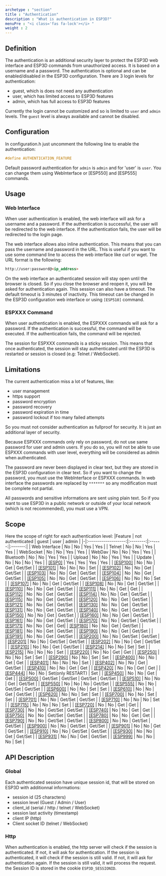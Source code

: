 ```yaml
---
archetype : "section"
title : "Authentication"
description : "What is authentication in ESP3D?"
menuPre : "<i class='fas fa-lock'></i> "
weight : 2
---
```


## Definition
The authentication is an additional security layer to protect the ESP3D web interface and ESP3D commands from unauthorized access. It is based on a username and a password. The authentication is optional and can be enabled/disabled in the ESP3D configuration. There are 3 login levels for authentication:
- guest, which is does not need any authentication
- user, which has limited access to ESP3D features
- admin, which has full access to ESP3D features

Currently the login cannot be customized and so is limited to `user` and `admin` levels. The `guest` level is always available and cannot be disabled.

## Configuration

In configuration.h just uncomment the following line to enable the authentication:
```c++
#define AUTHENTICATION_FEATURE
```
Default password authentication for `admin` is `admin` and for 'user' is `user`. You can change them using WebInterface or [ESP550] and [ESP555] commands.

## Usage

### Web Interface

When user authentication is enabled, the web interface will ask for a username and a password. If the authentication is successful, the user will be redirected to the web interface. If the authentication fails, the user will be redirected to the login page.

The web interface allows also inline authentication. This means that you can pass the username and password in the URL. This is useful if you want to use some command line to access the web interface like curl or wget. The URL format is the following:

```html
http://user:password@<ip_address>
```

On the web interface an authenticated session will stay open until the browser is closed. So if you close the browser and reopen it, you will be asked for authentication again. This session can also have a timeout. The default timeout is 3 minutes of inactivity. This timeout can be changed in the ESP3D configuration web interface or using `[ESP510]` command.

### ESPXXX Command

When user authentication is enabled, the ESPXXX commands will ask for a password. If the authentication is successful, the command will be executed. If the authentication fails, the command will be rejected.

The session for ESPXXX commands is a sticky session. This means that once authenticated, the session will stay authenticated until the ESP3D is restarted or session is closed (e.g: Telnet / WebSocket).
## Limitations

The current authentication miss a lot of features, like:
- user management
- https support
- password encryption
- password recovery   
- password expiration in time
- password lockout if too many failed attempts

So you must not consider authentication as fullproof for security. It is just an additional layer of security.

Because ESPXXX commands only rely on password, do not use same password for user and admin users. If you do so, you will not be able to use ESPXXX commands with user level, everything will be considered as admin when authenticated.

The password are never been displayed in clear text, but they are stored in the ESP3D configuration in clear text. So if you want to change the password, you must use the WebInterface or ESPXXX commands.
In web interface the passwords are replaced by `*******` so any modification must be complete not partial.

All passwords and sensitive informations are sent using plain text. So if you want to use ESP3D in a public network or outside of your local network (which is not recommended), you must use a VPN.

## Scope

Here the scope of right for each authentication level:
|Feature | not authenticated | guest  | user | admin |
|-|:-------------------:|:--------:|:------:|:-------:|
| Web Interface | No | No | Yes | Yes |
| Telnet | No | No | Yes | Yes |
| WebSocket | No | No | Yes | Yes |
| WebDav | No | No | Yes | Yes |
| Bluetooth | No | No | Yes | Yes |
| Upload | No | No | Yes | Yes |
| Update | No | No | No | Yes |
| [[ESP0]](../commands/#commands) | Yes | Yes | Yes | Yes |
| [[ESP100]](../commands/esp100/) | No | No | Get | Get/Set |
| [[ESP101]](../commands/esp101/) | No | No | No | Set |
| [[ESP102]](../commands/esp102/) | No | No | Get | Get/Set |
| [[ESP103]](../commands/esp103/) | No | No | Get | Get/Set |
| [[ESP104]](../commands/esp104/) | No | No | Get | Get/Set |
| [[ESP105]](../commands/esp105/) | No | No | Get | Get/Set |
| [[ESP106]](../commands/esp106/) | No | No | No | Set |
| [[ESP107]](../commands/esp107/) | No | No | Get | Get/Set |
| [[ESP108]](../commands/esp108/) | No | No | Get | Get/Set |
| [[ESP110]](../commands/esp110/) | No | No | Get | Get/Set |
| [[ESP111]](../commands/esp111/) | No | No | Get | Get |
| [[ESP112]](../commands/esp112/) | No | No | Get | Get/Set |
| [[ESP114]](../commands/esp114/) | No | No | Get | Get/Set |
| [[ESP115]](../commands/esp1115/) | No | No | Get | Get/Set |
| [[ESP120]](../commands/esp120/) | No | No | Get | Get/Set |
| [[ESP121]](../commands/esp121/) | No | No | Get | Get/Set |
| [[ESP130]](../commands/esp130/) | No | No | Get | Get/Set |
| [[ESP131]](../commands/esp131/) | No | No | Get | Get/Set |
| [[ESP140]](../commands/esp140/) | No | No | Get | Get/Set |
| [[ESP150]](../commands/esp150/) | No | No | Get | Get/Set |
| [[ESP160]](../commands/esp160/) | No | No | Get | Get/Set |
| [[ESP161]](../commands/esp161/) | No | No | Get | Get/Set |
| [[ESP170]](../commands/esp170/) | No | No | Get/Set | Get/Set |
| [[ESP171]](../commands/esp171/) | No | No | Get | Get|
| [[ESP180]](../commands/esp180/) | No | No | Get | Get/Set |
| [[ESP181]](../commands/esp181/) | No | No | Get | Get/Set |
| [[ESP190]](../commands/esp190/) | No | No | Get | Get/Set |
| [[ESP191]](../commands/esp191/) | No | No | Get | Get/Set |
| [[ESP200]](../commands/esp200/) | No | No | Get/Set | Get/Set |
| [[ESP201]](../commands/esp201/) | No | No | Get/Set | Get/Set |
| [[ESP202]](../commands/esp202/) | No | No | Get | Get/Set |
| [[ESP210]](../commands/esp210/) | No | No | Get | Get/Set |
| [[ESP214]](../commands/esp214/) | No | No | Set | Set |
| [[ESP215]](../commands/esp215/) | No | No | No | Set |
| [[ESP220]](../commands/esp220/) | No | No | Get | Get |
| [[ESP250]](../commands/esp250/) | No | No | Set | Set |
| [[ESP290]](../commands/esp290/) | No | No | Set | Set |
| [[ESP400]](../commands/esp400/) | No | No | Get | Get |
| [[ESP401]](../commands/esp401/) | No | No | No | Set |
| [[ESP402]](../commands/esp402/) | No | No | Get | Get/Set |
| [[ESP410]](../commands/esp410/) | No | No | Get | Get |
| [[ESP420]](../commands/esp420/) | No | No | Get | Get |
| [[ESP444]](../commands/esp444/) | No | No |  Set(only RESTART) | Set |
| [[ESP450]](../commands/esp450/) | No | No | Get | Get |
| [[ESP500]](../commands/esp500/) | Get/Set | Get/Set | Get/Set | Get/Set |
| [[ESP510]](../commands/esp510/) | No | No | Get | Get/Set |
| [[ESP550]](../commands/esp550/) | No | No | No | Get/Set |
| [[ESP555]](../commands/esp555/) | No | No | Get/Set | Get/Set |
| [[ESP600]](../commands/esp600/) | No | No | Set | Set |
| [[ESP610]](../commands/esp610/) | No | No | Get | Get/Set |
| [[ESP620]](../commands/esp620/) | No | No | Set | Set |
| [[ESP700]](../commands/esp700/) | No | No | Set | Set |
| [[ESP701]](../commands/esp701/) | No | No | Get/Set | Get/Set |
| [[ESP710]](../commands/esp710/) | No | No | No | Set |
| [[ESP715]](../commands/esp715/) | No | No | No | Set |
| [[ESP720]](../commands/esp720/) | No | No | Get | Get |
| [[ESP730]](../commands/esp730/) | No | No | Get/Set | Get/Set |
| [[ESP740]](../commands/esp740/) | No | No | Get | Get |
| [[ESP750]](../commands/esp750/) | No | No | Get/Set | Get/Set |
| [[ESP780]](../commands/esp780/) | No | No | Get | Get |
| [[ESP790]](../commands/esp790/) | No | No | Get/Set | Get/Set |
| [[ESP800]](../commands/esp800/) | No | No | Get/Set | Get/Set |
| [[ESP900]](../commands/esp900/) | No | No | Get/Set | Get/Set |
| [[ESP901]](../commands/esp901/) | No | No | Get | Get/Set |
| [[ESP910]](../commands/esp910/) | No | No | Get/Set | Get/Set |
| [[ESP930]](../commands/esp930/) | No | No | Get | Get/Set |
| [[ESP931]](../commands/esp931/) | No | No | Get | Get/Set |
| [[ESP999]](../commands/esp999/) | No | No | No | Set |

## API Description

### Global
Each authenticated session have unique session id, that will be stored on ESP3D with additionnal informations:
- session id (25 characters)
- session level (Guest / Admin / User)
- client_id (serial / http / telnet / WebSocket)
- session last activity (timestamp)
- client IP (http)
- Client socket ID (telnet / WebSocket)

### Http
When authentication is enabled, the http server will check if the session is authenticated. If not, it will ask for authentication. If the session is authenticated, it will check if the session is still valid. If not, it will ask for authentication again. If the session is still valid, it will process the request.
the Session ID is stored in the cookie `ESP3D_SESSIONID`.
